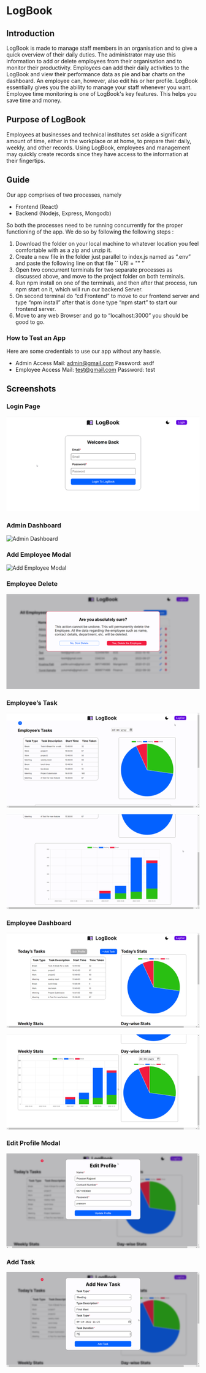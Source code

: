 # LogBook



## Introduction
LogBook is made to manage staff members in an organisation and to give a quick overview of their daily duties. The administrator may use this information to add or delete employees from their organisation and to monitor their productivity. Employees can add their daily activities to the LogBook and view their performance data as pie and bar charts on the dashboard. An employee can, however, also edit his or her profile. LogBook essentially gives you the ability to manage your staff whenever you want. Employee time monitoring is one of LogBook's key features. This helps you save time and money.

## Purpose of LogBook
Employees at businesses and technical institutes set aside a significant amount of time, either in the workplace or at home, to prepare their daily, weekly, and other records. Using LogBook, employees and management may quickly create records since they have access to the information at their fingertips.



## Guide

Our app comprises of two processes, namely
- Frontend (React)
- Backend (Nodejs, Express, Mongodb)

So both the processes need to be running concurrently for the proper functioning of the app. We do so by following the following steps :
1. Download the folder on your local machine to whatever location you feel comfortable with as a zip and unzip it.
2. Create a new file in the folder just parallel to index.js named as “.env”  and paste the following line on that file ``   URI = ""    ’’ 
3. Open two concurrent terminals for two separate processes as discussed above, and move to the project folder on both terminals.
4. Run npm  install on one of the terminals, and then after that process, run npm start on it, which will run our backend Server.
5. On second terminal do “cd Frontend”  to move to our frontend server and type “npm install” after that is done type “npm start” to start our frontend server.
6. Move to any web Browser and go to “localhost:3000” you should be good to go.

### How to Test an App
Here are some credentials to use our app without any hassle.
- Admin Access Mail: admin@gmail.com       			Password: asdf
- Employee Access Mail: test@gmail.com					Password: test

## Screenshots
### Login Page
![Login Page](./README%20Images/loginpage.png)

### Admin Dashboard
![Admin Dashboard](./README%20Images/admindashboard.png)

### Add Employee Modal
![Add Employee Modal](./README%20Images/addemployeemodal.png)

### Employee Delete
![Employee Delete](./README%20Images/employeedelete.png)

### Employee’s Task
![Employee’s Task](./README%20Images/employeestask-1.png)

![Employee’s Task](./README%20Images/employeestask-2.png)

### Employee Dashboard
![Employee Dashboard](./README%20Images/employeedashboard-1.png)

![Employee Dashboard](./README%20Images/employeedashboard-2.png)

### Edit Profile Modal
![Edit Profile Modal](./README%20Images/editprofilemodal.png)

### Add Task
![Add Task](./README%20Images/addtask.png)

